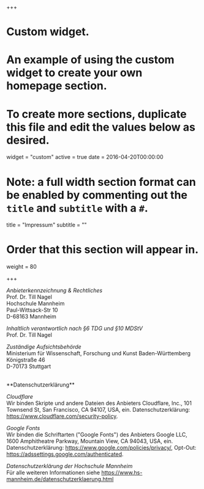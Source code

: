 +++
# Custom widget.
# An example of using the custom widget to create your own homepage section.
# To create more sections, duplicate this file and edit the values below as desired.
widget = "custom"
active = true
date = 2016-04-20T00:00:00

# Note: a full width section format can be enabled by commenting out the `title` and `subtitle` with a `#`.
title = "Impressum"
subtitle = ""

# Order that this section will appear in.
weight = 80

+++

_Anbieterkennzeichnung & Rechtliches_<br/>
Prof. Dr. Till Nagel<br/>
Hochschule Mannheim<br/>
Paul-Wittsack-Str 10<br/>
D-68163 Mannheim<br/>

_Inhaltlich verantwortlich nach §6 TDG und §10 MDStV_<br/>
Prof. Dr. Till Nagel<br/>

_Zuständige Aufsichtsbehörde_<br/>
Ministerium für Wissenschaft, Forschung und Kunst Baden-Württemberg<br/>
Königstraße 46<br/>
D-70173 Stuttgart<br/>


<br/>
**Datenschutzerklärung**

_Cloudflare_<br>
Wir binden Skripte und andere Dateien des Anbieters Cloudflare, Inc., 101 Townsend St, San Francisco, CA 94107, USA, ein. Datenschutzerklärung: https://www.cloudflare.com/security-policy.

_Google Fonts_<br/>
Wir binden die Schriftarten ("Google Fonts") des Anbieters Google LLC, 1600 Amphitheatre Parkway, Mountain View, CA 94043, USA, ein. Datenschutzerklärung: https://www.google.com/policies/privacy/, Opt-Out: https://adssettings.google.com/authenticated.

_Datenschutzerklärung der Hochschule Mannheim_<br/>
Für alle weiteren Informationen siehe https://www.hs-mannheim.de/datenschutzerklaerung.html
